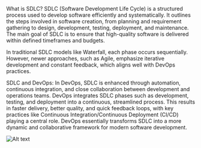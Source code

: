 What is SDLC? 
SDLC (Software Development Life Cycle) is a structured process used to develop software efficiently and systematically. It outlines the steps involved in 
software creation, from planning and requirement gathering to design, development, testing, deployment, and maintenance. The main goal of SDLC is to 
ensure that high-quality software is delivered within defined timeframes and budgets.

In traditional SDLC models like Waterfall, each phase occurs sequentially. However, newer approaches, such as Agile, emphasize iterative development and 
constant feedback, which aligns well with DevOps practices.

SDLC and DevOps:
In DevOps, SDLC is enhanced through automation, continuous integration, and close collaboration between development and operations teams. DevOps 
integrates SDLC phases such as development, testing, and deployment into a continuous, streamlined process. This results in faster delivery, better 
quality, and quick feedback loops, with key practices like Continuous Integration/Continuous Deployment (CI/CD) playing a central role. DevOps essentially 
transforms SDLC into a more dynamic and collaborative framework for modern software development.

![Alt text](SDLC.png)